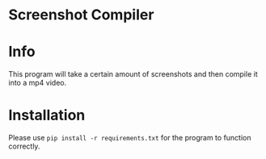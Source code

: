 # Screenshot Compiler

# Info

This program will take a certain amount of screenshots and then compile it into a mp4 video.


# Installation
Please use `pip install -r requirements.txt` for the program to function correctly.
